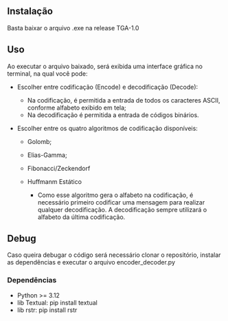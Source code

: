 ## Instalação

Basta baixar o arquivo .exe na release TGA-1.0

## Uso

Ao executar o arquivo baixado, será exibida uma interface gráfica no terminal, na qual você pode:

- Escolher entre codificação (Encode) e decodificação (Decode):
    
    - Na codificação, é permitida a entrada de todos os caracteres ASCII, conforme alfabeto exibido em tela;
    - Na decodificação é permitida a entrada de códigos binários.
    
- Escolher entre os quatro algoritmos de codificação disponíveis:

    - Golomb;
    - Elias-Gamma;
    - Fibonacci/Zeckendorf
    - Huffmanm Estático

        - Como esse algoritmo gera o alfabeto na codificação, é necessário primeiro codificar uma mensagem para realizar qualquer decodificação. A decodificação sempre utilizará o alfabeto da última codificação.

## Debug

Caso queira debugar o código será necessário clonar o repositório, instalar as dependências e executar o arquivo encoder_decoder.py

### Dependências

- Python >= 3.12
- lib Textual: pip install textual
- lib rstr: pip install rstr